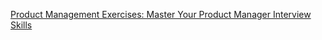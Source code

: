 
[Product Management Exercises: Master Your Product Manager Interview Skills](https://www.productmanagementexercises.com/)
